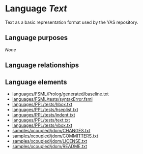 # Language _Text_
Text as a basic representation format used by the YAS repository.

## Language purposes
_None_

## Language relationships

## Language elements
* [languages/FSML/Prolog/generated/baseline.txt](https://github.com/softlang/yas/blob/master/languages/FSML/Prolog/generated/baseline.txt)
* [languages/FSML/tests/syntaxError.fsml](https://github.com/softlang/yas/blob/master/languages/FSML/tests/syntaxError.fsml)
* [languages/PPL/tests/hbox.txt](https://github.com/softlang/yas/blob/master/languages/PPL/tests/hbox.txt)
* [languages/PPL/tests/hseplist.txt](https://github.com/softlang/yas/blob/master/languages/PPL/tests/hseplist.txt)
* [languages/PPL/tests/indent.txt](https://github.com/softlang/yas/blob/master/languages/PPL/tests/indent.txt)
* [languages/PPL/tests/text.txt](https://github.com/softlang/yas/blob/master/languages/PPL/tests/text.txt)
* [languages/PPL/tests/vbox.txt](https://github.com/softlang/yas/blob/master/languages/PPL/tests/vbox.txt)
* [samples/xcoupled/jdom/CHANGES.txt](https://github.com/softlang/yas/blob/master/samples/xcoupled/jdom/CHANGES.txt)
* [samples/xcoupled/jdom/COMMITTERS.txt](https://github.com/softlang/yas/blob/master/samples/xcoupled/jdom/COMMITTERS.txt)
* [samples/xcoupled/jdom/LICENSE.txt](https://github.com/softlang/yas/blob/master/samples/xcoupled/jdom/LICENSE.txt)
* [samples/xcoupled/jdom/README.txt](https://github.com/softlang/yas/blob/master/samples/xcoupled/jdom/README.txt)
